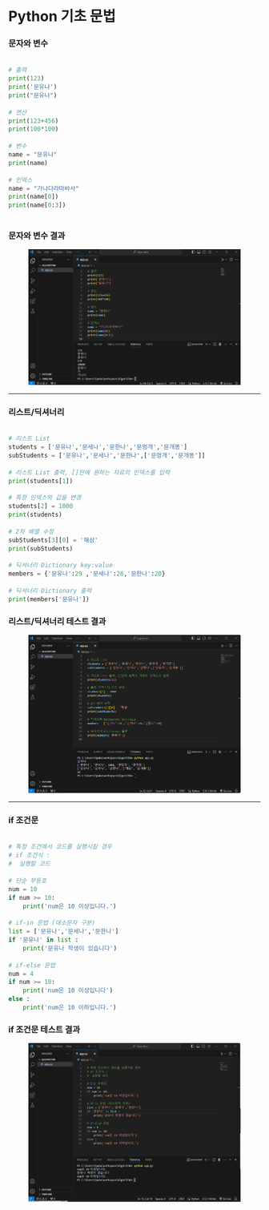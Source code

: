 # Python 기초 문법

### 문자와 변수

```python

# 출력
print(123)
print('문유나')
print("문유나")

# 연산
print(123+456)
print(100*100)

# 변수
name = "문유나"
print(name)

# 인덱스
name = "가나다라마바사"
print(name[0])
print(name[0:3])
 
```

### 문자와 변수 결과

<figure><img src="../.gitbook/assets/파이썬 테스트.png" alt=""><figcaption></figcaption></figure>

***

### 리스트/딕셔너리

```python

# 리스트 List
students = ['문유나','문세나','문한나','문멍개','문개똥']
subStudents = ['문유나','문세나','문한나',['문멍개','문개똥']]

# 리스트 List 출력, []안에 원하는 자료의 인덱스를 입력
print(students[1])

# 특정 인덱스의 값을 변경
students[2] = 1000
print(students)

# 2차 배열 수정 
subStudents[3][0] = '해삼'
print(subStudents)

# 딕셔너리 Dictionary key:value
members = {'문유나':29 ,'문세나':26,'문한나':20}

# 딕셔너리 Dictionary 출력
print(members['문유나'])

```

### 리스트/딕셔너리 테스트 결과&#x20;

<figure><img src="../.gitbook/assets/파이썬테스트.png" alt=""><figcaption></figcaption></figure>

***

### if 조건문

```python

# 특정 조건에서 코드를 실행시킬 경우
# if 조건식 :
#  실행할 코드

# 단순 부등호
num = 10
if num >= 10:
    print('num은 10 이상입니다.')

# if-in 문법 (대소문자 구분)
list = ['문유나','문세나','문한나']
if '문유나' in list :
    print('문유나 학생이 있습니다')
    
# if-else 문법
num = 4
if num >= 10:
    print('num은 10 이상입니다')
else :
    print('num은 10 이하입니다.')

```

### if 조건문 테스트 결과

<figure><img src="../.gitbook/assets/파이썬 ㄷ.png" alt=""><figcaption></figcaption></figure>

